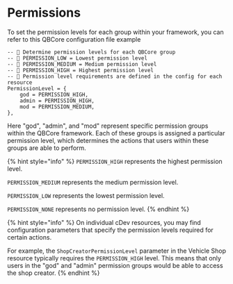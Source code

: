 # Permissions

To set the permission levels for each group within your framework, you can refer to this QBCore configuration file example

```
-- 👮 Determine permission levels for each QBCore group
-- 📣 PERMISSION_LOW = Lowest permission level
-- 📣 PERMISSION_MEDIUM = Medium permission level
-- 📣 PERMISSION_HIGH = Highest permission level
-- 📣 Permission level requirements are defined in the config for each resource
PermissionLevel = {
    god = PERMISSION_HIGH,
    admin = PERMISSION_HIGH,
    mod = PERMISSION_MEDIUM,
},
```

Here "god", "admin", and "mod" represent specific permission groups within the QBCore framework. Each of these groups is assigned a particular permission level, which determines the actions that users within these groups are able to perform.

{% hint style="info" %}
`PERMISSION_HIGH` represents the highest permission level.

`PERMISSION_MEDIUM` represents the medium permission level.

`PERMISSION_LOW` represents the lowest permission level.

`PERMISSION_NONE` represents no permission level.
{% endhint %}

{% hint style="info" %}
On individual cDev resources, you may find configuration parameters that specify the permission levels required for certain actions.&#x20;

For example, the `ShopCreatorPermissionLevel` parameter in the Vehicle Shop resource typically requires the `PERMISSION_HIGH` level. This means that only users in the "god" and "admin" permission groups would be able to access the shop creator.
{% endhint %}
